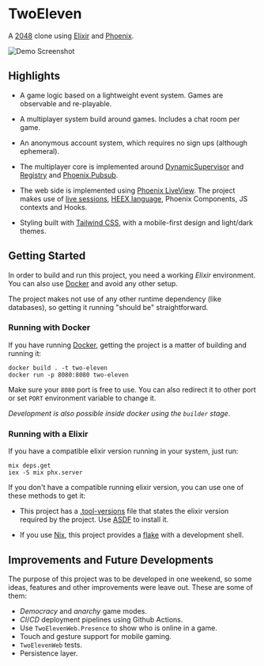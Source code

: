 # TwoEleven

A [2048](https://play2048.co/) clone using [Elixir](https://elixir-lang.org/)
and [Phoenix](https://phoenixframework.org/).

![Demo Screenshot](https://user-images.githubusercontent.com/23727/170016959-cd4bbcea-c15b-4d2a-90da-e6bcf31f485c.png)

## Highlights

* A game logic based on a lightweight event system. Games are observable and 
  re-playable.

* A multiplayer system build around games. Includes a chat room per game.

* An anonymous account system, which requires no sign ups (although ephemeral).

* The multiplayer core is implemented around
  [DynamicSupervisor](https://hexdocs.pm/elixir/1.13/DynamicSupervisor.html) and
  [Registry](https://hexdocs.pm/elixir/1.13/Registry.html) and
  [Phoenix.Pubsub](https://hexdocs.pm/phoenix_pubsub/Phoenix.PubSub.html).

* The web side is implemented using
 [Phoenix LiveView](https://hexdocs.pm/phoenix_live_view/Phoenix.LiveView.html).
 The project makes use of
 [live sessions](https://hexdocs.pm/phoenix_live_view/Phoenix.LiveView.Router.html#live_session/3),
 [HEEX language](https://phoenixframework.org/blog/phoenix-1.6-released),
 Phoenix Components, JS contexts and Hooks.

* Styling built with [Tailwind CSS](https://tailwindcss.com/), with a 
  mobile-first design and light/dark themes.

## Getting Started

In order to build and run this project, you need a working *Elixir* environment.
You can also use [Docker](https://www.docker.com/) and avoid any other setup.

The project makes not use of any other runtime dependency (like databases), so
getting it running "should be" straightforward.

### Running with Docker

If you have running [Docker](https://www.docker.com/), getting the project is a
matter of building and running it:

```
docker build . -t two-eleven
docker run -p 8080:8080 two-eleven
```

Make sure your `8080` port is free to use. You can also redirect it to other
port or set `PORT` environment variable to change it.

_Development is also possible inside docker using the `builder` stage_.

### Running with a Elixir

If you have a compatible elixir version running in your system, just run:

```
mix deps.get
iex -S mix phx.server 
```

If you don't have a compatible running elixir version, you can use one of these
methods to get it:

  * This project has a [.tool-versions](.tool-versions) file that states the
    elixir version required by the project. Use [ASDF](https://asdf-vm.com/) to
    install it.

  * If you use [Nix](https://nixos.org/), this project provides a
    [flake](https://nixos.wiki/wiki/Flakes) with a development shell.

## Improvements and Future Developments

The purpose of this project was to be developed in one weekend, so some ideas,
features and other improvements were leave out. These are some of them:

  * _Democracy_ and _anarchy_ game modes.
  * _CI_/_CD_ deployment pipelines using Github Actions.
  * Use `TwoElevenWeb.Presence` to show who is online in a game.
  * Touch and gesture support for mobile gaming.
  * `TwoElevenWeb` tests.
  * Persistence layer.
